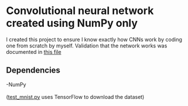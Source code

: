 # Convolutional neural network created using NumPy only

I created this project to ensure I know exactly how CNNs work by coding one from scratch by myself. Validation that the network works was documented in [this file](https://github.com/SewerynKras/CNN-only-NumPy/blob/master/test_mnist.py)

## Dependencies

-NumPy\
\
([test_mnist.py](https://github.com/SewerynKras/CNN-only-NumPy/blob/master/test_mnist.py) uses TensorFlow to download the dataset)

